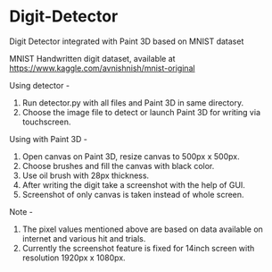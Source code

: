 # Digit-Detector
Digit Detector integrated with Paint 3D based on MNIST dataset

MNIST Handwritten digit dataset, available at https://www.kaggle.com/avnishnish/mnist-original


Using detector -
1. Run detector.py with all files and Paint 3D in same directory.
2. Choose the image file to detect or launch Paint 3D for writing via touchscreen.


Using with Paint 3D -
1. Open canvas on Paint 3D, resize canvas to 500px x 500px.
2. Choose brushes and fill the canvas with black color.
3. Use oil brush with 28px thickness.
4. After writing the digit take a screenshot with the help of GUI.
5. Screenshot of only canvas is taken instead of whole screen.


Note -
1. The pixel values mentioned above are based on data available on internet and various hit and trials.
2. Currently the screenshot feature is fixed for 14inch screen with resolution 1920px x 1080px.
